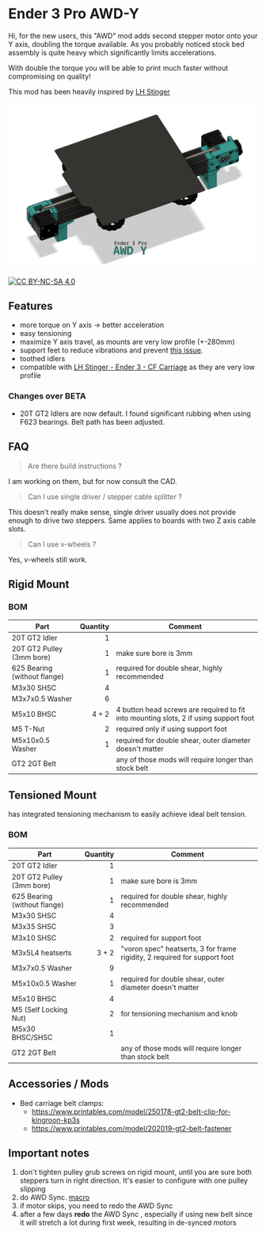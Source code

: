 
# Ender 3 Pro AWD-Y

Hi, for the new users, this "AWD" mod adds second stepper motor onto your Y axis, doubling the torque available. As you probably noticed stock bed assembly is quite heavy which significantly limits accelerations. 

With double the torque you will be able to print much faster without compromising on quality!

This mod has been heavily inspired by [LH Stinger](https://github.com/lhndo/LH-Stinger/tree/main)

![Image of Y axis with two stepper motors](Images/cover.png)  

[![CC BY-NC-SA 4.0][cc-by-nc-sa-shield]][cc-by-nc-sa]

[cc-by-nc-sa]: http://creativecommons.org/licenses/by-nc-sa/4.0/
[cc-by-nc-sa-image]: https://licensebuttons.net/l/by-nc-sa/4.0/88x31.png
[cc-by-nc-sa-shield]: https://img.shields.io/badge/License-CC%20BY--NC--SA%204.0-lightgrey.svg

## Features
- more torque on Y axis -> better acceleration
- easy tensioning
- maximize Y axis travel, as mounts are very low profile (+-280mm)
- support feet to reduce vibrations and prevent [this issue](https://youtu.be/1tBwaWnOHKY?si=pGgoMI5P9Bu9fiOg&t=324).
- toothed idlers
- compatible with [LH Stinger - Ender 3 - CF Carriage](https://discord.com/channels/1167067314781429831/1209625504425054271) as they are very low profile

### Changes over BETA
- 20T GT2 Idlers are now default. I found significant rubbing when using F623 bearings. Belt path has been adjusted.

## FAQ

> Are there build instructions ? 

I am working on them, but for now consult the CAD.

> Can I use single driver / stepper cable splitter ?

This doesn't really make sense, single driver usually does not provide enough to drive two steppers. Same applies to boards with two Z axis cable slots.

> Can I use v-wheels ?

Yes, v-wheels still work. 

## Rigid Mount 


### BOM

| Part                         | Quantity | Comment                                                                               |
| ---------------------------- | -------: | ------------------------------------------------------------------------------------- |
| 20T GT2 Idler                |        1 |                                                                                       |
| 20T GT2 Pulley (3mm bore)    |        1 | make sure bore is 3mm                                                                 |
| 625 Bearing (without flange) |        1 | required for double shear, highly recommended                                         |
| M3x30 SHSC                   |        4 |                                                                                       |
| M3x7x0.5 Washer              |        6 |                                                                                       |
| M5x10 BHSC                   |    4 + 2 | 4 button head screws are required to fit into mounting slots, 2 if using support foot |
| M5 T-Nut                     |        2 | required only if using support foot                                                   |
| M5x10x0.5 Washer             |        1 | required for double shear, outer diameter doesn't matter                              |
| GT2 2GT Belt                 |          | any of those mods will require longer than stock belt                                 |

## Tensioned Mount

has integrated tensioning mechanism to easily achieve ideal belt tension.

### BOM
| Part                         | Quantity | Comment                                                                   |
| ---------------------------- | -------: | ------------------------------------------------------------------------- |
| 20T GT2 Idler                |        1 |                                                                           |
| 20T GT2 Pulley (3mm bore)    |        1 | make sure bore is 3mm                                                     |
| 625 Bearing (without flange) |        1 | required for double shear, highly recommended                             |
| M3x30 SHSC                   |        4 |                                                                           |
| M3x35 SHSC                   |        3 |                                                                           |
| M3x10 SHSC                   |        2 | required for support foot                                                 |
| M3x5L4 heatserts             |    3 + 2 | "voron spec" heatserts, 3 for frame rigidity, 2 required for support foot |
| M3x7x0.5 Washer              |        9 |                                                                           |
| M5x10x0.5 Washer             |        1 | required for double shear, outer diameter doesn't matter                  |
| M5x10 BHSC                   |        4 |                                                                           |
| M5 (Self Locking Nut)        |        2 | for tensioning mechanism and knob                                         |
| M5x30 BHSC/SHSC              |        1 |                                                                           |
| GT2 2GT Belt                 |          | any of those mods will require longer than stock belt                     |


## Accessories / Mods

- Bed carriage belt clamps: 
  - https://www.printables.com/model/250178-gt2-belt-clip-for-kingroon-kp3s
  - https://www.printables.com/model/202019-gt2-belt-fastener




## Important notes

1. don't tighten pulley grub screws on rigid mount, until you are sure both steppers turn in right direction. It's easier to configure with one pulley slipping
2. do AWD Sync. [macro](https://github.com/lhndo/LH-Stinger/blob/main/Config/Klipper_Config/mymacros.cfg#L773)
3. if motor skips, you need to redo the AWD Sync
4. after a few days **redo** the AWD Sync , especially if using new belt since it will stretch a lot during first week, resulting in de-synced motors

